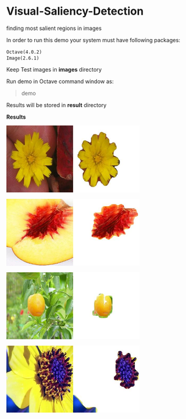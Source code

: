 # Visual-Saliency-Detection
finding most salient regions in images

In order to run this demo your system must have following packages:
    
    Octave(4.0.2)
    Image(2.6.1)
Keep Test images in **images** directory      

Run demo in Octave command window as:
> demo

Results will be stored in **result** directory

**Results**

<p align="left">
  <img src="https://github.com/TejasBob/Visual-Saliency-Detection/blob/master/result/res_0052.jpg" width="350"/>
</p>
<p>
  <img src="https://github.com/TejasBob/Visual-Saliency-Detection/blob/master/result/res_0038.jpg" width="350"/>
</p>
<p>
  <img src="https://github.com/TejasBob/Visual-Saliency-Detection/blob/master/result/res_0032.jpg" width="350"/>
</p>
<p>
  <img src="https://github.com/TejasBob/Visual-Saliency-Detection/blob/master/result/res_0051.jpg" width="350"/>
</p>
